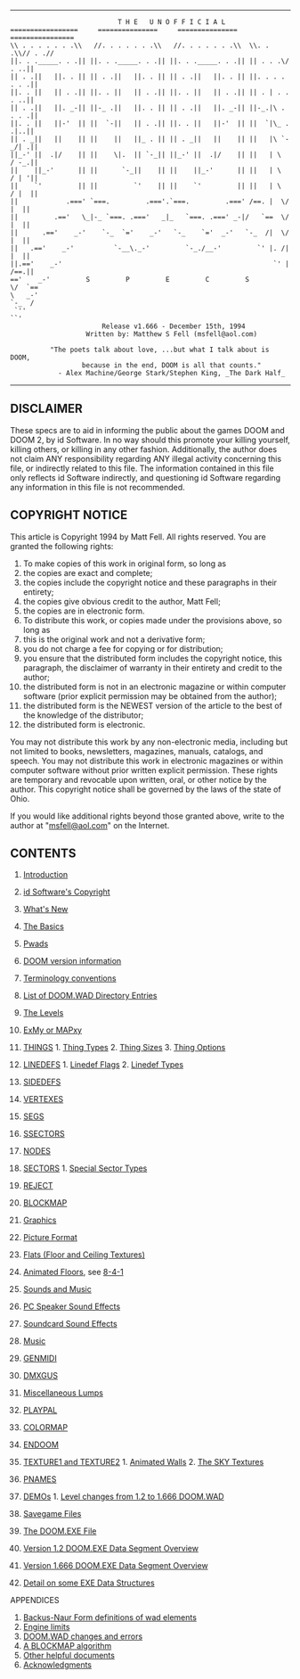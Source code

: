 ------------------------------------------------------------------------------
```
                           T H E   U N O F F I C I A L
=================     ===============     ===============   ================
\\ . . . . . . .\\   //. . . . . . .\\   //. . . . . . .\\  \\. . .\\// . .//
||. . ._____. . .|| ||. . ._____. . .|| ||. . ._____. . .|| || . . .\/ . ..||
|| . .||   ||. . || || . .||   ||. . || || . .||   ||. . || ||. . . . . . .||
||. . ||   || . .|| ||. . ||   || . .|| ||. . ||   || . .|| || . | . . . ..||
|| . .||   ||. _-|| ||-_ .||   ||. . || || . .||   ||. _-|| ||-_.|\ . . . .||
||. . ||   ||-'  || ||  `-||   || . .|| ||. . ||   ||-'  || ||  `|\_ . .|..||
|| . _||   ||    || ||    ||   ||_ . || || . _||   ||    || ||   |\ `-_/| .||
||_-' ||  .|/    || ||    \|.  || `-_|| ||_-' ||  .|/    || ||   | \  / -_.||
||    ||_-'      || ||      `-_||    || ||    ||_-'      || ||   | \  / | '||
||    `'         || ||         `'    || ||    `'         || ||   | \  / |  ||
||            .===' `===.         .==='.`===.         .===' /==. |  \/  |  ||
||         .=='   \_|-_ `===. .==='   _|_   `===. .===' _-|/   `==  \/  |  ||
||      .=='    _-'    `-_  `='    _-'   `-_    `='  _-'   `-_  /|  \/  |  ||
||   .=='    _-'          `-__\._-'         `-_./__-'         `' |. /|  |  ||
||.=='    _-'                                                     `' | /==.||
=='    _-'         S         P         E         C         S          \/  `==
\   _-'                                                                `-_  /
 `''                                                                      ``'
                       Release v1.666 - December 15th, 1994
                   Written by: Matthew S Fell (msfell@aol.com)

          "The poets talk about love, ...but what I talk about is DOOM,
                  because in the end, DOOM is all that counts."
            - Alex Machine/George Stark/Stephen King, _The Dark Half_
```
------------------------------------------------------------------------------



DISCLAIMER
----------

These specs are to aid in informing the public about the games
DOOM and DOOM 2, by id Software.  In no way should this promote your
killing yourself, killing others, or killing in any other fashion.
Additionally, the author does not claim ANY responsibility
regarding ANY illegal activity concerning this file, or indirectly related
to this file.  The information contained in this file only reflects
id Software indirectly, and questioning id Software regarding any
information in this file is not recommended.

COPYRIGHT NOTICE
----------------

This article is Copyright 1994 by Matt Fell.  All rights reserved.
You are granted the following rights:

1. To make copies of this work in original form, so long as
  1. the copies are exact and complete;
  2. the copies include the copyright notice and these paragraphs
     in their entirety;
  3. the copies give obvious credit to the author, Matt Fell;
  4. the copies are in electronic form.
2. To distribute this work, or copies made under the provisions
   above, so long as
  1. this is the original work and not a derivative form;
  2. you do not charge a fee for copying or for distribution;
  3. you ensure that the distributed form includes the copyright
     notice, this paragraph, the disclaimer of warranty in
     their entirety and credit to the author;
  4. the distributed form is not in an electronic magazine or
     within computer software (prior explicit permission may be
     obtained from the author);
  5. the distributed form is the NEWEST version of the article to
     the best of the knowledge of the distributor;
  6. the distributed form is electronic.

You may not distribute this work by any non-electronic media,
including but not limited to books, newsletters, magazines, manuals,
catalogs, and speech.  You may not distribute this work in electronic
magazines or within computer software without prior written explicit
permission.  These rights are temporary and revocable upon written, oral,
or other notice by the author. This copyright notice shall be governed
by the laws of the state of Ohio.

If you would like additional rights beyond those granted above,
write to the author at "msfell@aol.com" on the Internet.

CONTENTS
--------

1. [Introduction][1]
  1. [id Software's Copyright][1-1]
  2. [What's New][1-2]
2. [The Basics][2]
  1. [Pwads][2-1]
  2. [DOOM version information][2-2]
  3. [Terminology conventions][2-3]
3. [List of DOOM.WAD Directory Entries][3]
4. [The Levels][4]
  1. [ExMy or MAPxy][4-1]
  2. [THINGS][4-2]
    1. [Thing Types][4-2-1]
    2. [Thing Sizes][4-2-2]
    3. [Thing Options][4-2-3]
  3. [LINEDEFS][4-3]
    1. [Linedef Flags][4-3-1]
    2. [Linedef Types][4-3-2]
  4. [SIDEDEFS][4-4]
  5. [VERTEXES][4-5]
  6. [SEGS][4-6]
  7. [SSECTORS][4-7]
  8. [NODES][4-8]
  9. [SECTORS][4-9]
    1. [Special Sector Types][4-9-1]
  10. [REJECT][4-10]
  11. [BLOCKMAP][4-11]
5. [Graphics][5]
  1. [Picture Format][5-1]
6. [Flats (Floor and Ceiling Textures)][6]
  1. [Animated Floors][6-1], see [8-4-1][8-4-1]
7. [Sounds and Music][7]
  1. [PC Speaker Sound Effects][7-1]
  2. [Soundcard Sound Effects][7-2]
  3. [Music][7-3]
  4. [GENMIDI][7-4]
  5. [DMXGUS][7-5]
8. [Miscellaneous Lumps][8]
  1. [PLAYPAL][8-1]
  2. [COLORMAP][8-2]
  3. [ENDOOM][8-3]
  4. [TEXTURE1 and TEXTURE2][8-4]
    1. [Animated Walls][8-4-1]
    2. [The SKY Textures][8-4-2]
  5. [PNAMES][8-5]
  6. [DEMOs][8-6]
    1. [Level changes from 1.2 to 1.666 DOOM.WAD][8-6-1]
9. [Savegame Files][9]

10. [The DOOM.EXE File][10]
  1. [Version 1.2 DOOM.EXE Data Segment Overview][10-1]
  2. [Version 1.666 DOOM.EXE Data Segment Overview][10-2]
  3. [Detail on some EXE Data Structures][10-3]

APPENDICES

1. [Backus-Naur Form definitions of wad elements][A-1]
2. [Engine limits][A-2]
3. [DOOM.WAD changes and errors][A-3]
4. [A BLOCKMAP algorithm][A-4]
5. [Other helpful documents][A-5]
6. [Acknowledgments][A-6]

[1]: ../blob/master/README.md
[1-1]: ../blob/master/README.md
[1-2]: ../blob/master/README.md


[2]: ../blob/master/README.md
[2-1]: ../blob/master/README.md
[2-2]: ../blob/master/README.md
[2-3]: ../blob/master/README.md

[3]: ../blob/master/README.md

[4]: ../blob/master/README.md
[4-1]: ../blob/master/README.md
[4-2]: ../blob/master/README.md
[4-2-1]: ../blob/master/README.md
[4-2-2]: ../blob/master/README.md
[4-2-3]: ../blob/master/README.md
[4-3]: ../blob/master/README.md
[4-3-1]: ../blob/master/README.md
[4-3-2]: ../blob/master/README.md
[4-4]: ../blob/master/README.md
[4-5]: ../blob/master/README.md
[4-6]: ../blob/master/README.md
[4-7]: ../blob/master/README.md
[4-8]: ../blob/master/README.md
[4-9]: ../blob/master/README.md
[4-9-1]: ../blob/master/README.md
[4-10]: ../blob/master/README.md
[4-11]: ../blob/master/README.md

[5]: ../blob/master/README.md
[5-1]: ../blob/master/README.md

[6]: ../blob/master/README.md
[6-1]: ../blob/master/README.md

[7]: ../blob/master/README.md
[7-1]: ../blob/master/README.md
[7-2]: ../blob/master/README.md
[7-3]: ../blob/master/README.md
[7-4]: ../blob/master/README.md
[7-5]: ../blob/master/README.md

[8]: ../blob/master/README.md
[8-1]: ../blob/master/README.md
[8-2]: ../blob/master/README.md
[8-3]: ../blob/master/README.md
[8-4]: ../blob/master/README.md
[8-4-1]: ../blob/master/README.md
[8-4-2]: ../blob/master/README.md
[8-5]: ../blob/master/README.md
[8-6]: ../blob/master/README.md
[8-6-1]: ../blob/master/README.md

[9]: ../blob/master/README.md

[10]: ../blob/master/README.md
[10-1]: ../blob/master/README.md
[10-2]: ../blob/master/README.md
[10-3]: ../blob/master/README.md


[A-1]: ../blob/master/README.md
[A-2]: ../blob/master/README.md
[A-3]: ../blob/master/README.md
[A-4]: ../blob/master/README.md
[A-5]: ../blob/master/README.md
[A-6]: ../blob/master/README.md
